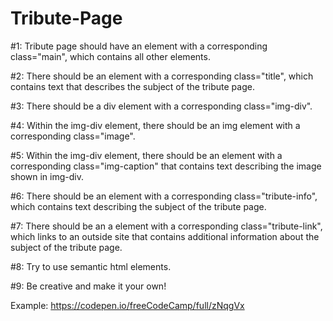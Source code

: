 # Tribute-Page

#1:  Tribute page should have an element with a corresponding class="main", which contains all other elements.

#2: There should be an element with a corresponding class="title", which contains text that describes the subject of the tribute page.

 #3: There should be a div element with a corresponding class="img-div".
 
 #4: Within the img-div element, there should be an img element with a corresponding class="image".
 
 #5: Within the img-div element, there should be an element with a corresponding class="img-caption" that contains text describing the image shown in img-div.
 
 #6: There should be an element with a corresponding class="tribute-info", which contains text describing the subject of the tribute page.
 
 #7: There should be an a element with a corresponding class="tribute-link", which links to an outside site that contains additional information about the subject of the tribute page.

 #8: Try to use semantic html elements.
 
 #9: Be creative and make it your own!
 
 Example: https://codepen.io/freeCodeCamp/full/zNqgVx

